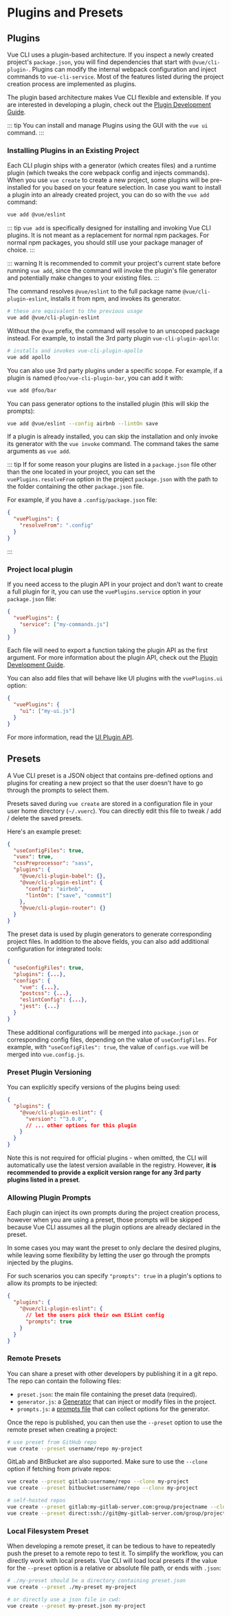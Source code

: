 # Plugins and Presets

## Plugins

Vue CLI uses a plugin-based architecture. If you inspect a newly created project's `package.json`, you will find dependencies that start with `@vue/cli-plugin-`. Plugins can modify the internal webpack configuration and inject commands to `vue-cli-service`. Most of the features listed during the project creation process are implemented as plugins.

The plugin based architecture makes Vue CLI flexible and extensible. If you are interested in developing a plugin, check out the [Plugin Development Guide](../dev-guide/plugin-dev.md).

::: tip
You can install and manage Plugins using the GUI with the `vue ui` command.
:::

### Installing Plugins in an Existing Project

Each CLI plugin ships with a generator (which creates files) and a runtime plugin (which tweaks the core webpack config and injects commands). When you use `vue create` to create a new project, some plugins will be pre-installed for you based on your feature selection. In case you want to install a plugin into an already created project, you can do so with the `vue add` command:

``` bash
vue add @vue/eslint
```

::: tip
`vue add` is specifically designed for installing and invoking Vue CLI plugins. It is not meant as a replacement for normal npm packages. For normal npm packages, you should still use your package manager of choice.
:::

::: warning
It is recommended to commit your project's current state before running `vue add`, since the command will invoke the plugin's file generator and potentially make changes to your existing files.
:::

The command resolves `@vue/eslint` to the full package name `@vue/cli-plugin-eslint`, installs it from npm, and invokes its generator.

``` bash
# these are equivalent to the previous usage
vue add @vue/cli-plugin-eslint
```

Without the `@vue` prefix, the command will resolve to an unscoped package instead. For example, to install the 3rd party plugin `vue-cli-plugin-apollo`:

``` bash
# installs and invokes vue-cli-plugin-apollo
vue add apollo
```

You can also use 3rd party plugins under a specific scope. For example, if a plugin is named `@foo/vue-cli-plugin-bar`, you can add it with:

``` bash
vue add @foo/bar
```

You can pass generator options to the installed plugin (this will skip the prompts):

``` bash
vue add @vue/eslint --config airbnb --lintOn save
```

If a plugin is already installed, you can skip the installation and only invoke its generator with the `vue invoke` command. The command takes the same arguments as `vue add`.

::: tip
If for some reason your plugins are listed in a `package.json` file other than the one located in your project, you can set the `vuePlugins.resolveFrom` option in the project `package.json` with the path to the folder containing the other `package.json` file.

For example, if you have a `.config/package.json` file:

```json
{
  "vuePlugins": {
    "resolveFrom": ".config"
  }
}
```
:::

### Project local plugin

If you need access to the plugin API in your project and don't want to create a full plugin for it, you can use the `vuePlugins.service` option in your `package.json` file:

```json
{
  "vuePlugins": {
    "service": ["my-commands.js"]
  }
}
```

Each file will need to export a function taking the plugin API as the first argument. For more information about the plugin API, check out the [Plugin Development Guide](../dev-guide/plugin-dev.md).

You can also add files that will behave like UI plugins with the `vuePlugins.ui` option:

```json
{
  "vuePlugins": {
    "ui": ["my-ui.js"]
  }
}
```

For more information, read the [UI Plugin API](../dev-guide/ui-api.md).

## Presets

A Vue CLI preset is a JSON object that contains pre-defined options and plugins for creating a new project so that the user doesn't have to go through the prompts to select them.

Presets saved during `vue create` are stored in a configuration file in your user home directory (`~/.vuerc`). You can directly edit this file to tweak / add / delete the saved presets.

Here's an example preset:

``` json
{
  "useConfigFiles": true,
  "vuex": true,
  "cssPreprocessor": "sass",
  "plugins": {
    "@vue/cli-plugin-babel": {},
    "@vue/cli-plugin-eslint": {
      "config": "airbnb",
      "lintOn": ["save", "commit"]
    },
    "@vue/cli-plugin-router": {}
  }
}
```

The preset data is used by plugin generators to generate corresponding project files. In addition to the above fields, you can also add additional configuration for integrated tools:

``` json
{
  "useConfigFiles": true,
  "plugins": {...},
  "configs": {
    "vue": {...},
    "postcss": {...},
    "eslintConfig": {...},
    "jest": {...}
  }
}
```

These additional configurations will be merged into `package.json` or corresponding config files, depending on the value of `useConfigFiles`. For example, with `"useConfigFiles": true`, the value of `configs.vue` will be merged into `vue.config.js`.

### Preset Plugin Versioning

You can explicitly specify versions of the plugins being used:

``` json
{
  "plugins": {
    "@vue/cli-plugin-eslint": {
      "version": "^3.0.0",
      // ... other options for this plugin
    }
  }
}
```

Note this is not required for official plugins - when omitted, the CLI will automatically use the latest version available in the registry. However, **it is recommended to provide a explicit version range for any 3rd party plugins listed in a preset**.

### Allowing Plugin Prompts

Each plugin can inject its own prompts during the project creation process, however when you are using a preset, those prompts will be skipped because Vue CLI assumes all the plugin options are already declared in the preset.

In some cases you may want the preset to only declare the desired plugins, while leaving some flexibility by letting the user go through the prompts injected by the plugins.

For such scenarios you can specify `"prompts": true` in a plugin's options to allow its prompts to be injected:

``` json
{
  "plugins": {
    "@vue/cli-plugin-eslint": {
      // let the users pick their own ESLint config
      "prompts": true
    }
  }
}
```

### Remote Presets

You can share a preset with other developers by publishing it in a git repo. The repo can contain the following files:

- `preset.json`: the main file containing the preset data (required).
- `generator.js`: a [Generator](../dev-guide/plugin-dev.md#generator) that can inject or modify files in the project.
- `prompts.js`: a [prompts file](../dev-guide/plugin-dev.md#prompts-for-3rd-party-plugins) that can collect options for the generator.

Once the repo is published, you can then use the `--preset` option to use the remote preset when creating a project:

``` bash
# use preset from GitHub repo
vue create --preset username/repo my-project
```

GitLab and BitBucket are also supported. Make sure to use the `--clone` option if fetching from private repos:

``` bash
vue create --preset gitlab:username/repo --clone my-project
vue create --preset bitbucket:username/repo --clone my-project

# self-hosted repos
vue create --preset gitlab:my-gitlab-server.com:group/projectname --clone my-project
vue create --preset direct:ssh://git@my-gitlab-server.com/group/projectname.git --clone my-project
```

### Local Filesystem Preset

When developing a remote preset, it can be tedious to have to repeatedly push the preset to a remote repo to test it. To simplify the workflow, you can directly work with local presets. Vue CLI will load local presets if the value for the `--preset` option is a relative or absolute file path, or ends with `.json`:

``` bash
# ./my-preset should be a directory containing preset.json
vue create --preset ./my-preset my-project

# or directly use a json file in cwd:
vue create --preset my-preset.json my-project
```
